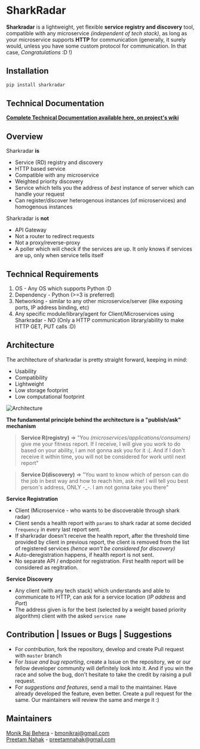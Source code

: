 # SharkRadar
**Sharkradar** is a lightweight, yet flexible **service registry and discovery** tool, compatible with any microservice *(independent of tech stack)*, as long as your microservice supports **HTTP** for communication (generally, it surely would, unless you have some custom protocol for communication. In that case, *Congratulations* :D !)

## Installation 
```python
pip install sharkradar
```

## Technical Documentation
[**Complete Technical Documentation available here, on project's wiki**](https://github.com/bmonikraj/sharkradar/wiki)

## Overview
Sharkradar **is** <br/>
- Service (RD) registry and discovery <br/>
- HTTP based service <br/>
- Compatible with any microservice <br/>
- Weighted priority discovery <br/>
- Service which tells you the address of *best* instance of server which can handle your request <br/>
- Can register/discover heterogenous instances (of microservices) and homogenous instances <br/>

Sharkradar is **not** <br/>
- API Gateway <br/>
- Not a router to redirect requests <br/>
- Not a proxy/reverse-proxy <br/>
- A poller which will check if the services are up. It only knows if services are up, only when service tells itself <br/>

## Technical Requirements

 1. OS - Any OS which supports Python :D
 2. Dependency - Python (>=3 is preferred)
 3. Networking - similar to any other microservice/server (like exposing ports, IP address binding, etc)
 4. Any specific module/library/agent for Client/Microservices using Sharkradar - NO (Only a HTTP communication library/ability to make HTTP GET, PUT calls :D)

## Architecture
The architecture of sharkradar is pretty straight forward, keeping in mind:

 - Usability
 - Compatibility
 - Lightweight
 - Low storage footprint
 - Low computational footprint
 
![Architecture](https://drive.google.com/uc?id=19wH9r_8AU4gkSgNn-n-iT8IL0mpNZodX)

**The fundamental principle behind the architecture is a "publish/ask" mechanism** 

> **Service R(registry)** => "You *(microservices/applications/consumers)* give me your fitness report. If I receive, I will give you work to do based on your ability, I am not gonna ask you for it :(. And if I don't receive it within time, you will not be considered for work until next report"

> **Service D(discovery)** => "You want to know which of person can do the job in best way and how to reach him, ask me! I will tell you best person's address, ONLY -_-. I am not gonna take you there"

**Service Registration**
 - Client (Microservice - who wants to be discoverable through shark radar)
 - Client sends a health report with `params` to shark radar at some decided `frequency` in every last report sent. 
 - If sharkradar doesn't receive the health report, after the threshold time provided by client in previous report, the client is removed from the list of registered services *(hence won't be considered for discovery)*
 - Auto-deregistration happens, if health report is not sent.
 - No separate API / endpoint for registration. First health report will be considered as regitration.

**Service Discovery**

 - Any client (with any tech stack) which understands and able to communicate to HTTP, can ask for a service location (*IP address* and *Port*) 
 - The address given is for the best (selected by a weight based priority algorithm) client with the asked `service name`

## Contribution | Issues or Bugs | Suggestions
- For *contribution*, fork the repository, develop and create Pull request with `master` branch 
- For *Issue and bug reporting*, create a Issue on the repository, we or our fellow developer community will definitely look into it. And if you win the race and solve the bug, don't hesitate to take the credit by raising a pull request.
- For *suggestions and features*, send a mail to the maintainer. Have already developed the feature, even better. Create a pull request for the same. Our maintainers will review the same and merge it :)

## Maintainers
[Monik Raj Behera](https://github.com/bmonikraj) - [bmonikraj@gmail.com](mailto:bmonikraj@gmail.com) <br/>
[Preetam Nahak](https://github.com/preetamnahak007) - [preetamnahak@gmail.com](mailto:preetamnahak@gmail.com)
